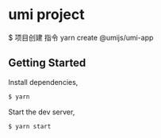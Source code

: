 # umi project

$ 项目创建 指令   yarn create @umijs/umi-app

## Getting Started

Install dependencies,

```bash
$ yarn
```

Start the dev server,

```bash
$ yarn start
```
